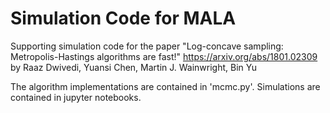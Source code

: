 # Simulation Code for MALA
Supporting simulation code for the paper "Log-concave sampling: Metropolis-Hastings algorithms are fast!"
https://arxiv.org/abs/1801.02309
by Raaz Dwivedi, Yuansi Chen, Martin J. Wainwright, Bin Yu

The algorithm implementations are contained in 'mcmc.py'.
Simulations are contained in jupyter notebooks.
